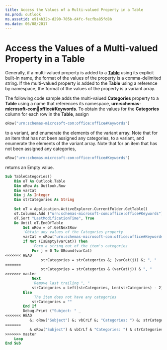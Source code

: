 ```yaml
---
title: Access the Values of a Multi-valued Property in a Table
ms.prod: outlook
ms.assetid: e914b32b-d290-705b-d4fc-fecfba85fd8b
ms.date: 06/08/2017
---
```



# Access the Values of a Multi-valued Property in a Table

Generally, if a multi-valued property is added to a  **[Table](../../../api/Outlook.Table.md)** using its explicit built-in name, the format of the values of the property is a comma-delimited string. If the multi-valued property is added to the **Table** using a reference by namespace, the format of the values of the property is a variant array.

The following code sample adds the multi-valued  **Categories** property to a **Table** using a name that references its namespace, **urn:schemas-microsoft-com:office:office#Keywords**. To obtain the values for the  **Categories** column for each row in the **Table**, assign



```vb
oRow("urn:schemas-microsoft-com:office:office#Keywords")
```

to a variant, and enumerate the elements of the variant array. Note that for an item that has not been assigned any categories, to a variant, and enumerate the elements of the variant array. Note that for an item that has not been assigned any categories, 



```vb
oRow("urn:schemas-microsoft-com:office:office#Keywords")
```

returns an Empty value.



```vb
Sub TableCategories() 
    Dim oT As Outlook.Table 
    Dim oRow As Outlook.Row 
    Dim varCat 
    Dim j As Integer 
    Dim strCategories As String 
 
    Set oT = Application.ActiveExplorer.CurrentFolder.GetTable() 
    oT.Columns.Add ("urn:schemas-microsoft-com:office:office#Keywords") 
    oT.Sort "LastModificationTime", True 
    Do Until oT.EndOfTable 
        Set oRow = oT.GetNextRow 
        'Obtain any values of the Categories property 
        varCat = oRow("urn:schemas-microsoft-com:office:office#Keywords") 
        If Not (IsEmpty(varCat)) Then 
            'Form a string out of the item's categories 
            For j = 0 To UBound(varCat) 
<<<<<<< HEAD
                strCategories = strCategories &; (varCat(j)) &; ", " 
=======
                strCategories = strCategories & (varCat(j)) & ", " 
>>>>>>> master
            Next 
            'Remove last trailing ", " 
            strCategories = Left(strCategories, Len(strCategories) - 2) 
        Else 
            'The item does not have any categories 
            strCategories = "" 
        End If 
        Debug.Print ("Subject: " _ 
<<<<<<< HEAD
           &; oRow("Subject") &; vbCrLf &; "Categories: ") &; strCategories &; vbCrLf 
=======
           & oRow("Subject") & vbCrLf & "Categories: ") & strCategories & vbCrLf 
>>>>>>> master
    Loop 
End Sub
```


